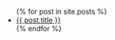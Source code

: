 <ul>
  {% for post in site.posts %}
  <li>
      <a href="{{ post.url }}">{{ post.title }}</a>
  </li>
 {% endfor %}
</ul>
